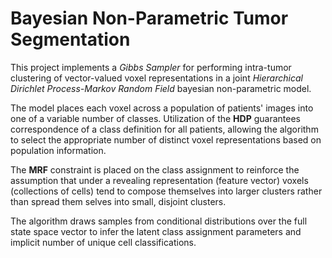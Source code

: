 # Bayesian Non-Parametric Tumor Segmentation

This project implements a _Gibbs Sampler_ for performing intra-tumor clustering of vector-valued voxel representations in a joint _Hierarchical Dirichlet Process-Markov Random Field_ bayesian non-parametric model. 

The model places each voxel across a population of patients' images into one of a variable number of classes. Utilization of the __HDP__ guarantees correspondence of a class definition for all patients, allowing the algorithm to select the appropriate number of distinct voxel representations based on population information. 

The __MRF__ constraint is placed on the class assignment to reinforce the assumption that under a revealing representation (feature vector) voxels (collections of cells) tend to compose themselves into larger clusters rather than spread them selves into small, disjoint clusters.

The algorithm draws samples from conditional distributions over the full state space vector to infer the latent class assignment parameters and implicit number of unique cell classifications.
